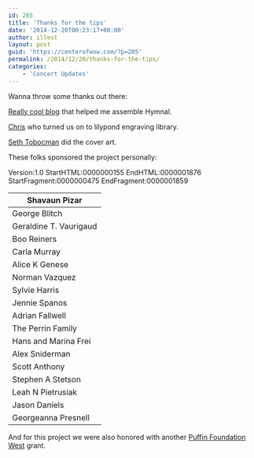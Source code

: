 ```yaml
---
id: 285
title: 'Thanks for the tips'
date: '2014-12-20T00:23:17+00:00'
author: illest
layout: post
guid: 'https://centerofwow.com/?p=285'
permalink: /2014/12/20/thanks-for-the-tips/
categories:
    - 'Concert Updates'
---
```


Wanna throw some thanks out there:

[Really cool blog](http://jboor.net/brdm/?p=172 "The Best Way to Make a Songbook with LilyPond and LaTeX") that helped me assemble Hymnal.

[Chris](http://rosuav.com/ "Chris Angelico Website") who turned us on to lilypond engraving library.

[Seth Tobocman](http://www.sethtobocman.com/ "Seth Tobocman homepage") did the cover art.

These folks sponsored the project personally:

Version:1.0 StartHTML:0000000155 EndHTML:0000001876 StartFragment:0000000475 EndFragment:0000001859

| Shavaun Pizar |
|---|
| George Blitch |
| Geraldine T. Vaurigaud |
| Boo Reiners |
| Carla Murray |
| Alice K Genese |
| Norman Vazquez |
| Sylvie Harris |
| Jennie Spanos |
| Adrian Fallwell |
| The Perrin Family |
| Hans and Marina Frei |
| Alex Sniderman |
| Scott Anthony |
| Stephen A Stetson |
| Leah N Pietrusiak |
| Jason Daniels |
| Georgeanna Presnell |

And for this project we were also honored with another [Puffin Foundation West](http://www.puffinwest.org/ "Puffin Foundation West") grant.